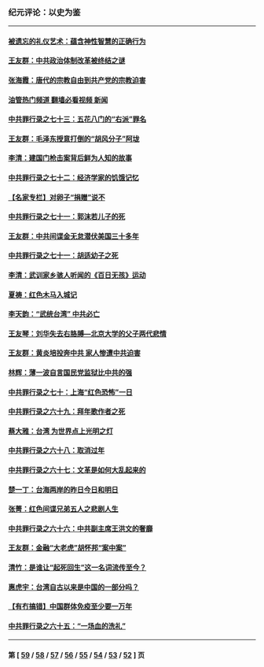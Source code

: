 ### 纪元评论：以史为鉴
---
#### [被遗忘的礼仪艺术：蕴含神性智慧的正确行为](../../pages/nsc1028/n13607119.md?02270330) 
#### [王友群：中共政治体制改革被终结之谜](../../pages/nsc1028/n13606004.md?02270330) 
#### [张海霞：唐代的宗教自由到共产党的宗教迫害](../../pages/nsc1028/n13604693.md?02270330) 
#### [油管热门频道 翻墙必看视频 新闻](ok?02270330)
#### [中共罪行录之七十三：五花八门的“右派”罪名](../../pages/nsc1028/n13598550.md?02270330) 
#### [王友群：毛泽东授意打倒的“胡风分子”阿垅](../../pages/nsc1028/n13592541.md?02270330) 
#### [李清：建国门枪击案背后鲜为人知的故事](../../pages/nsc1028/n13589079.md?02270330) 
#### [中共罪行录之七十二：经济学家的饥饿记忆](../../pages/nsc1028/n13586930.md?02270330) 
#### [【名家专栏】对卵子“捐赠”说不](../../pages/nsc1028/n13581506.md?02270330) 
#### [中共罪行录之七十一：郭沫若儿子的死](../../pages/nsc1028/n13583779.md?02270330) 
#### [王友群：中共间谍金无怠潜伏美国三十多年](../../pages/nsc1028/n13574800.md?02270330) 
#### [中共罪行录之七十一：胡适幼子之死](../../pages/nsc1028/n13575380.md?02270330) 
#### [李清：武训家乡骇人听闻的《百日无孩》运动](../../pages/nsc1028/n13570011.md?02270330) 
#### [夏祷：红色木马入城记](../../pages/nsc1028/n13566468.md?02270330) 
#### [李天韵：“武统台湾” 中共必亡](../../pages/nsc1028/n13531538.md?02270330) 
#### [王友琴：刘华失去右胳膊—北京大学的父子两代悲情](../../pages/nsc1028/n13559130.md?02270330) 
#### [王友群：黄炎培投奔中共 家人惨遭中共迫害](../../pages/nsc1028/n13556189.md?02270330) 
#### [林辉：薄一波自言国民党监狱比中共的强](../../pages/nsc1028/n13555827.md?02270330) 
#### [中共罪行录之七十：上海“红色恐怖”一日](../../pages/nsc1028/n13554515.md?02270330) 
#### [中共罪行录之六十九：拜年歌作者之死](../../pages/nsc1028/n13548579.md?02270330) 
#### [蔡大雅：台湾 为世界点上光明之灯](../../pages/nsc1028/n13531530.md?02270330) 
#### [中共罪行录之六十八：取消过年](../../pages/nsc1028/n13546448.md?02270330) 
#### [中共罪行录之六十七：文革是如何大乱起来的](../../pages/nsc1028/n13544416.md?02270330) 
#### [楚一丁：台海两岸的昨日今日和明日](../../pages/nsc1028/n13531468.md?02270330) 
#### [张菁：红色间谍兄弟五人之悲剧人生](../../pages/nsc1028/n13534128.md?02270330) 
#### [中共罪行录之六十六：中共副主席王洪文的奢靡](../../pages/nsc1028/n13527941.md?02270330) 
#### [王友群：金融“大老虎”胡怀邦“案中案”](../../pages/nsc1028/n13523077.md?02270330) 
#### [清竹：是谁让“起死回生”这一名词流传至今？](../../pages/nsc1028/n13523254.md?02270330) 
#### [惠虎宇：台湾自古以来是中国的一部分吗？](../../pages/nsc1028/n13523034.md?02270330) 
#### [【有冇搞错】中国群体免疫至少要一万年](../../pages/nsc1028/n13516675.md?02270330) 
#### [中共罪行录之六十五：“一场血的洗礼”](../../pages/nsc1028/n13517785.md?02270330) 

---
#### 第 [ [59](./59.md?02270330) / [58](./58.md?02270330) / [57](./57.md?02270330) / [56](./56.md?02270330) / [55](./55.md?02270330) / [54](./54.md?02270330) / [53](./53.md?02270330) / [52](./52.md?02270330) ] 页
